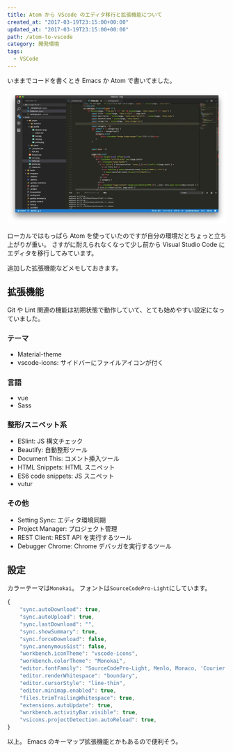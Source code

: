 ```yaml
---
title: Atom から VScode のエディタ移行と拡張機能について
created_at: "2017-03-19T23:15:00+00:00"
updated_at: "2017-03-19T23:15:00+00:00"
path: /atom-to-vscode
category: 開発環境
tags:
  - VSCode
---
```


いままでコードを書くとき Emacs か Atom で書いてました。

![](./atom-to-vscode.webp)

ローカルではもっぱら Atom を使っていたのですが自分の環境だとちょっと立ち上がりが重い。
さすがに耐えられなくなって少し前から Visual Studio Code にエディタを移行してみています。

追加した拡張機能などメモしておきます。

## 拡張機能

Git や Lint 関連の機能は初期状態で動作していて、とても始めやすい設定になっていました。

### テーマ

- Material-theme
- vscode-icons: サイドバーにファイルアイコンが付く

### 言語

- vue
- Sass

### 整形/スニペット系

- ESlint: JS 構文チェック
- Beautify: 自動整形ツール
- Document This: コメント挿入ツール
- HTML Snippets: HTML スニペット
- ES6 code snippets: JS スニペット
- vutur

### その他

- Setting Sync: エディタ環境同期
- Project Manager: プロジェクト管理
- REST Client: REST API を実行するツール
- Debugger Chrome: Chrome デバッガを実行するツール

<!--more-->

## 設定

カラーテーマは`Monokai`。
フォントは`SourceCodePro-Light`にしています。

```js
{
    "sync.autoDownload": true,
    "sync.autoUpload": true,
    "sync.lastDownload": "",
    "sync.showSummary": true,
    "sync.forceDownload": false,
    "sync.anonymousGist": false,
    "workbench.iconTheme": "vscode-icons",
    "workbench.colorTheme": "Monokai",
    "editor.fontFamily": "SourceCodePro-Light, Menlo, Monaco, 'Courier New', monospace",
    "editor.renderWhitespace": "boundary",
    "editor.cursorStyle": "line-thin",
    "editor.minimap.enabled": true,
    "files.trimTrailingWhitespace": true,
    "extensions.autoUpdate": true,
    "workbench.activityBar.visible": true,
    "vsicons.projectDetection.autoReload": true,
}
```

以上。
Emacs のキーマップ拡張機能とかもあるので便利そう。
